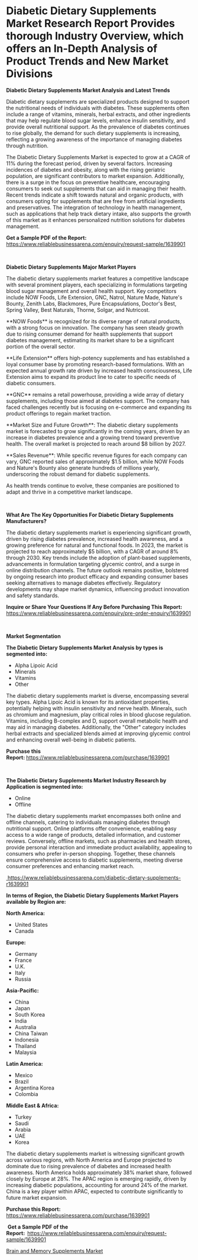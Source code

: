 <p><h1>Diabetic Dietary Supplements Market Research Report Provides thorough Industry Overview, which offers an In-Depth Analysis of Product Trends and New Market Divisions</h1></p><p><strong>Diabetic Dietary Supplements Market Analysis and Latest Trends</strong></p>
<p><p>Diabetic dietary supplements are specialized products designed to support the nutritional needs of individuals with diabetes. These supplements often include a range of vitamins, minerals, herbal extracts, and other ingredients that may help regulate blood sugar levels, enhance insulin sensitivity, and provide overall nutritional support. As the prevalence of diabetes continues to rise globally, the demand for such dietary supplements is increasing, reflecting a growing awareness of the importance of managing diabetes through nutrition.</p><p>The Diabetic Dietary Supplements Market is expected to grow at a CAGR of 11% during the forecast period, driven by several factors. Increasing incidences of diabetes and obesity, along with the rising geriatric population, are significant contributors to market expansion. Additionally, there is a surge in the focus on preventive healthcare, encouraging consumers to seek out supplements that can aid in managing their health. Recent trends indicate a shift towards natural and organic products, with consumers opting for supplements that are free from artificial ingredients and preservatives. The integration of technology in health management, such as applications that help track dietary intake, also supports the growth of this market as it enhances personalized nutrition solutions for diabetes management.</p></p>
<p><strong>Get a Sample PDF of the Report:&nbsp;</strong> <a href="https://www.reliablebusinessarena.com/enquiry/request-sample/1639901?utm_campaign=1912&utm_medium=2&utm_source=Github&utm_content=ia&utm_term=06022025&utm_id=diabetic-dietary-supplements">https://www.reliablebusinessarena.com/enquiry/request-sample/1639901</a></p>
<p>&nbsp;</p>
<p><strong>Diabetic Dietary Supplements Major Market Players</strong></p>
<p><p>The diabetic dietary supplements market features a competitive landscape with several prominent players, each specializing in formulations targeting blood sugar management and overall health support. Key competitors include NOW Foods, Life Extension, GNC, Natrol, Nature Made, Nature's Bounty, Zenith Labs, Blackmores, Pure Encapsulations, Doctor's Best, Spring Valley, Best Naturals, Thorne, Solgar, and Nutricost.</p><p>**NOW Foods** is recognized for its diverse range of natural products, with a strong focus on innovation. The company has seen steady growth due to rising consumer demand for health supplements that support diabetes management, estimating its market share to be a significant portion of the overall sector. </p><p>**Life Extension** offers high-potency supplements and has established a loyal consumer base by promoting research-based formulations. With an expected annual growth rate driven by increased health consciousness, Life Extension aims to expand its product line to cater to specific needs of diabetic consumers.</p><p>**GNC** remains a retail powerhouse, providing a wide array of dietary supplements, including those aimed at diabetes support. The company has faced challenges recently but is focusing on e-commerce and expanding its product offerings to regain market traction.</p><p>**Market Size and Future Growth**: The diabetic dietary supplements market is forecasted to grow significantly in the coming years, driven by an increase in diabetes prevalence and a growing trend toward preventive health. The overall market is projected to reach around $8 billion by 2027.</p><p>**Sales Revenue**: While specific revenue figures for each company can vary, GNC reported sales of approximately $1.5 billion, while NOW Foods and Nature's Bounty also generate hundreds of millions yearly, underscoring the robust demand for diabetic supplements. </p><p>As health trends continue to evolve, these companies are positioned to adapt and thrive in a competitive market landscape.</p></p>
<p>&nbsp;</p>
<p><strong>What Are The Key Opportunities For Diabetic Dietary Supplements Manufacturers?</strong></p>
<p><p>The diabetic dietary supplements market is experiencing significant growth, driven by rising diabetes prevalence, increased health awareness, and a growing preference for natural and functional foods. In 2023, the market is projected to reach approximately $5 billion, with a CAGR of around 8% through 2030. Key trends include the adoption of plant-based supplements, advancements in formulation targeting glycemic control, and a surge in online distribution channels. The future outlook remains positive, bolstered by ongoing research into product efficacy and expanding consumer bases seeking alternatives to manage diabetes effectively. Regulatory developments may shape market dynamics, influencing product innovation and safety standards.</p></p>
<p><strong>Inquire or Share Your Questions If Any Before Purchasing This Report:</strong> <a href="https://www.reliablebusinessarena.com/enquiry/pre-order-enquiry/1639901?utm_campaign=1912&utm_medium=2&utm_source=Github&utm_content=ia&utm_term=06022025&utm_id=diabetic-dietary-supplements">https://www.reliablebusinessarena.com/enquiry/pre-order-enquiry/1639901</a></p>
<p>&nbsp;</p>
<p><strong>Market Segmentation</strong></p>
<p><strong>The Diabetic Dietary Supplements Market Analysis by types is segmented into:</strong></p>
<p><ul><li>Alpha Lipoic Acid</li><li>Minerals</li><li>Vitamins</li><li>Other</li></ul></p>
<p><p>The diabetic dietary supplements market is diverse, encompassing several key types. Alpha Lipoic Acid is known for its antioxidant properties, potentially helping with insulin sensitivity and nerve health. Minerals, such as chromium and magnesium, play critical roles in blood glucose regulation. Vitamins, including B-complex and D, support overall metabolic health and may aid in managing diabetes. Additionally, the "Other" category includes herbal extracts and specialized blends aimed at improving glycemic control and enhancing overall well-being in diabetic patients.</p></p>
<p><strong>Purchase this Report:&nbsp;</strong><a href="https://www.reliablebusinessarena.com/purchase/1639901?utm_campaign=1912&utm_medium=2&utm_source=Github&utm_content=ia&utm_term=06022025&utm_id=diabetic-dietary-supplements">https://www.reliablebusinessarena.com/purchase/1639901</a></p>
<p>&nbsp;</p>
<p><strong>The Diabetic Dietary Supplements Market Industry Research by Application is segmented into:</strong></p>
<p><ul><li>Online</li><li>Offline</li></ul></p>
<p><p>The diabetic dietary supplements market encompasses both online and offline channels, catering to individuals managing diabetes through nutritional support. Online platforms offer convenience, enabling easy access to a wide range of products, detailed information, and customer reviews. Conversely, offline markets, such as pharmacies and health stores, provide personal interaction and immediate product availability, appealing to consumers who prefer in-person shopping. Together, these channels ensure comprehensive access to diabetic supplements, meeting diverse consumer preferences and enhancing market reach.</p></p>
<p><a href="https://www.reliablebusinessarena.com/diabetic-dietary-supplements-r1639901?utm_campaign=1912&utm_medium=2&utm_source=Github&utm_content=ia&utm_term=06022025&utm_id=diabetic-dietary-supplements">&nbsp;https://www.reliablebusinessarena.com/diabetic-dietary-supplements-r1639901</a></p>
<p><strong>In terms of Region, the Diabetic Dietary Supplements Market Players available by Region are:</strong></p>
<p>
    <p> <strong> North America: </strong>
        <ul>
            <li>United States</li>
            <li>Canada</li>
        </ul>
        </p> 
    <p> <strong> Europe: </strong>
        <ul>
            <li>Germany</li>
            <li>France</li>
            <li>U.K.</li>
            <li>Italy</li>
            <li>Russia</li>
        </ul>
        </p> 
    <p> <strong> Asia-Pacific: </strong>
        <ul>
            <li>China</li>
            <li>Japan</li>
            <li>South Korea</li>
            <li>India</li>
            <li>Australia</li>
            <li>China Taiwan</li>
            <li>Indonesia</li>
            <li>Thailand</li>
            <li>Malaysia</li>
        </ul>
        </p> 
    <p> <strong> Latin America: </strong>
        <ul>
            <li>Mexico</li>
            <li>Brazil</li>
            <li>Argentina Korea</li>
            <li>Colombia</li>
        </ul>
        </p> 
    <p> <strong> Middle East & Africa: </strong>
        <ul>
            <li>Turkey</li>
            <li>Saudi</li>
            <li>Arabia</li>
            <li>UAE</li>
            <li>Korea</li>
        </ul>
    </p>
    </p>
<p><p>The diabetic dietary supplements market is witnessing significant growth across various regions, with North America and Europe projected to dominate due to rising prevalence of diabetes and increased health awareness. North America holds approximately 38% market share, followed closely by Europe at 28%. The APAC region is emerging rapidly, driven by increasing diabetic populations, accounting for around 24% of the market. China is a key player within APAC, expected to contribute significantly to future market expansion.</p></p>
<p><strong>Purchase this Report: </strong><a href="https://www.reliablebusinessarena.com/purchase/1639901?utm_campaign=1912&utm_medium=2&utm_source=Github&utm_content=ia&utm_term=06022025&utm_id=diabetic-dietary-supplements">https://www.reliablebusinessarena.com/purchase/1639901</a></p>
<p>&nbsp;<strong>Get a Sample PDF of the Report:&nbsp;&nbsp;</strong><a href="https://www.reliablebusinessarena.com/enquiry/request-sample/1639901?utm_campaign=1912&utm_medium=2&utm_source=Github&utm_content=ia&utm_term=06022025&utm_id=diabetic-dietary-supplements">https://www.reliablebusinessarena.com/enquiry/request-sample/1639901</a></p>
<p><strong></strong></p>
<p><p><a href="https://github.com/globismark/Market-Research-Report-List-6/blob/main/brain-and-memory-supplements-market.md?utm_campaign=1912&utm_medium=2&utm_source=Github&utm_content=ia&utm_term=06022025&utm_id=diabetic-dietary-supplements">Brain and Memory Supplements Market</a></p></p>